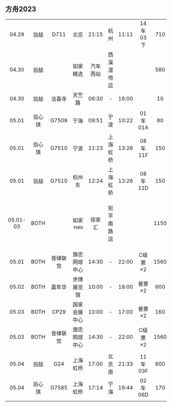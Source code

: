## 方舟2023

|        |        |          |              |        |          |       |          |      |        |
| :----: | :----: | :------: | :----------: | :----: | :------: | :---: | :------: | :--: | :----: |
| 04.29  |  翁喆  |   D711   |     北京     | 21:15  |   杭州   | 11:11 | 14车03下 |  710 |        |
| 04.30  |  翁喆  |          |   如家精选   |汽车西站|西溪湿地店|       |          |  580 | 法喜寺1h20min<br>火车站45min |
| 04.30  |  翁喆  |  法喜寺  |    天竺路    | 06:30  |    -     | 18:00 |          |   10 |        |
|        |        |          |              |        |          |       |          |      |        |
| 05.01  | 翁心琪 |   G7508  |     宁海     | 09:51  |   宁波   | 10:22 | 01车01A  |   80 |        |
| 05.01  | 翁心琪 |   G7510  |     宁波     | 11:23  | 上海虹桥 | 13:26 | 08车11F  |  150 |        |
| 05.01  |  翁喆  |   G7510  |    杭州东    | 12:24  | 上海虹桥 | 13:26 | 08车11D  |  150 |        |
|        |        |          |              |        |          |       |          |      |        |
|05.01-03|  BOTH  |          |   如家·neo   | 徐家汇 |宛平南路店|       |          | 1150 | 虹桥50min北桥1h<br>世博40min国展1h |
|        |        |          |              |        |          |       |          |      |        |
| 05.01  |  BOTH  | 音律联觉 | 旗忠网球中心 | 14:30  |    -     | 22:00 | C级票×2  | 1560 |        |
| 05.02  |  BOTH  |  嘉年华  |  世博展览馆  | 10:00  |    -     | 18:00 |  普票×2  |  600 |        |
| 05.03  |  BOTH  |   CP29   | 国家会展中心 | 10:00  |    -     | 17:00 |  普票×2  |  160 |        |
| 05.03  |  BOTH  | 音律联觉 | 旗忠网球中心 | 14:30  |    -     | 22:00 | C级票×2  | 1560 |        |
|        |        |          |              |        |          |       |          |      |        |
| 05.04  |  翁喆  |   G24    |   上海虹桥   | 17:00  |  北京南  | 21:33 | 11车03F  |  600 |        |
| 05.04  | 翁心琪 |   G7585  |   上海虹桥   | 17:14  |   宁海   | 19:44 | 02车06D  |  170 |        |
|        |        |          |              |        |          |       |          |      |        |
